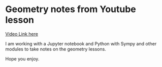 # Geometry notes from Youtube lesson

[Video Link here](https://youtu.be/HBMxUkMs6jY "11th Grade Geometry")

I am working with a Jupyter notebook and Python with Sympy and other modules to take notes on the geometry lessons.  

Hope you enjoy.
